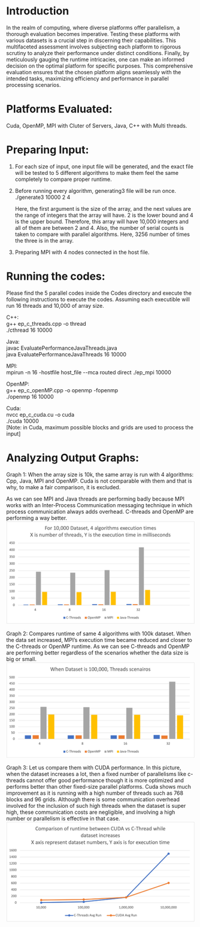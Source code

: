 # Introduction
In the realm of computing, where diverse platforms offer parallelism, a thorough evaluation becomes imperative. Testing these platforms with various datasets is a crucial step in discerning their capabilities. This multifaceted assessment involves subjecting each platform to rigorous scrutiny to analyze their performance under distinct conditions. Finally, by meticulously gauging the runtime intricacies, one can make an informed decision on the optimal platform for specific purposes. This comprehensive evaluation ensures that the chosen platform aligns seamlessly with the intended tasks, maximizing efficiency and performance in parallel processing scenarios.

# Platforms Evaluated: 
Cuda, OpenMP, MPI with Cluter of Servers, Java, C++ with Multi threads.

# Preparing Input:
1. For each size of input, one input file will be generated, and the exact file will be tested to 5 different algorithms to make them feel the same completely to compare proper runtime.
2. Before running every algorithm, generating3 file will be run once.
   ./generate3 10000 2 4
   
   Here, the first argument is the size of the array, and the next values are the range of integers that the array will have. 2 is the lower bound and 4 is the upper bound. Therefore, this array will have 10,000 integers and all of them are between 2 and 4. Also, the number of serial counts is taken to compare with parallel algorithms. 
Here, 3256 number of times the three is in the array.
3. Preparing MPI with 4 nodes connected in the host file.

# Running the codes:
Please find the 5 parallel codes inside the Codes directory and execute the following instructions to execute the codes. Assuming each executible will run 16 threads and 10,000 of array size.

C++:<br>
g++ ep_c_threads.cpp -o thread<br>
./cthread 16 10000

Java:<br>
javac EvaluatePerformanceJavaThreads.java<br>
java EvaluatePerformanceJavaThreads 16 10000

MPI:<br>
mpirun -n 16 -hostfile host_file --mca routed direct ./ep_mpi 10000

OpenMP:<br>
g++ ep_c_openMP.cpp -o openmp -fopenmp <br>
./openmp 16 10000

Cuda:<br>
nvcc ep_c_cuda.cu -o cuda <br>
./cuda 10000<br>
[Note: in Cuda, maximum possible blocks and grids are used to process the input]

# Analyzing Output Graphs:
Graph 1: When the array size is 10k, the same array is run with 4 algorithms:  Cpp, Java, MPI and OpenMP. Cuda is not comparable with them and that is why, to make a fair comparison, it is excluded.

As we can see MPI and Java threads are performing badly because MPI works with an Inter-Process Communication messaging technique in which process communication always adds overhead. C-threads and OpenMP are performing a way better.
![Comparison of 10k dataset with 4 algorithms and their execution time](https://github.com/AbdurRazzakRana/ParallelProgramming/blob/main/EvaluatePlatforms/Output_Graphs/10k_Data_4_Algo_Comp.png)


Graph 2: Compares runtime of same 4 algorithms with 100k dataset. When the data set increased, MPI’s execution time became reduced and closer to the C-threads or OpenMP runtime. As we can see C-threads and OpenMP are performing better regardless of the scenarios whether the data size is big or small.
![Comparison in execution time of 100k dataset with 4 algorithms](https://github.com/AbdurRazzakRana/ParallelProgramming/blob/main/EvaluatePlatforms/Output_Graphs/100K_Data_4_Algo_Comp.png)


Graph 3: Let us compare them with CUDA performance. In this picture, when the dataset increases a lot, then a fixed number of parallelisms like c-threads cannot offer good performance though it is more optimized and performs better than other fixed-size parallel platforms. Cuda shows much improvement as it is running with a high number of threads such as 768 blocks and 96 grids. Although there is some communication overhead involved for the inclusion of such high threads when the dataset is super high, these communication costs are negligible, and involving a high number or parallelism is effective in that case.
![Comparison in execution time between Cuda and Optimized CPP over the dataset change](https://github.com/AbdurRazzakRana/ParallelProgramming/blob/main/EvaluatePlatforms/Output_Graphs/Cuda_vs_OptimizedC.png)



